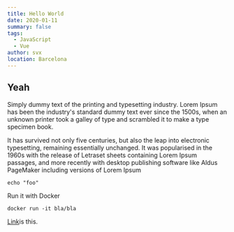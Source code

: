 ```yaml
---
title: Hello World
date: 2020-01-11
summary: false
tags:
  - JavaScript
  - Vue
author: svx
location: Barcelona
---
```



## Yeah

Simply dummy text of the printing and typesetting industry.
Lorem Ipsum has been the industry's standard dummy text ever since the 1500s, when an unknown printer took a galley of type and scrambled it to make a type specimen book.

It has survived not only five centuries, but also the leap into electronic typesetting, remaining essentially unchanged. It was popularised in the 1960s with the release of Letraset sheets containing Lorem Ipsum passages, and more recently with desktop publishing software like Aldus PageMaker including versions of Lorem Ipsum

```shell
echo "foo"
```

Run it with Docker

```shell
docker run -it bla/bla
```

[Link](https://heise.de)is this.